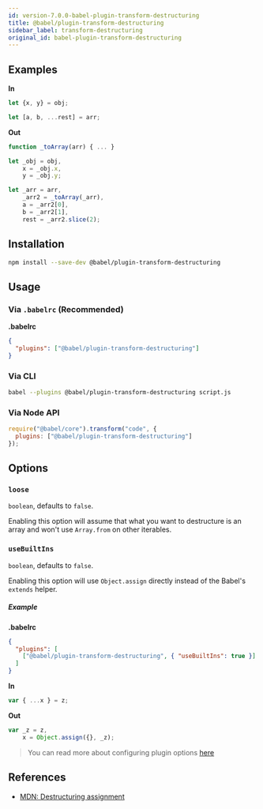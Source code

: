 ```yaml
---
id: version-7.0.0-babel-plugin-transform-destructuring
title: @babel/plugin-transform-destructuring
sidebar_label: transform-destructuring
original_id: babel-plugin-transform-destructuring
---
```


## Examples

**In**

```javascript
let {x, y} = obj;

let [a, b, ...rest] = arr;
```

**Out**

```javascript
function _toArray(arr) { ... }

let _obj = obj,
    x = _obj.x,
    y = _obj.y;

let _arr = arr,
    _arr2 = _toArray(_arr),
    a = _arr2[0],
    b = _arr2[1],
    rest = _arr2.slice(2);
```

## Installation

```sh
npm install --save-dev @babel/plugin-transform-destructuring
```

## Usage

### Via `.babelrc` (Recommended)

**.babelrc**

```json
{
  "plugins": ["@babel/plugin-transform-destructuring"]
}
```

### Via CLI

```sh
babel --plugins @babel/plugin-transform-destructuring script.js
```

### Via Node API

```javascript
require("@babel/core").transform("code", {
  plugins: ["@babel/plugin-transform-destructuring"]
});
```

## Options

### `loose`

`boolean`, defaults to `false`.

Enabling this option will assume that what you want to destructure is an array and won't use `Array.from` on other iterables.

### `useBuiltIns`

`boolean`, defaults to `false`.

Enabling this option will use `Object.assign` directly instead of the Babel's `extends` helper.

##### Example

**.babelrc**

```json
{
  "plugins": [
    ["@babel/plugin-transform-destructuring", { "useBuiltIns": true }]
  ]
}
```

**In**

```js
var { ...x } = z;
```

**Out**

```js
var _z = z,
    x = Object.assign({}, _z);
```

> You can read more about configuring plugin options [here](https://babeljs.io/docs/en/plugins#plugin-options)

## References

* [MDN: Destructuring assignment](https://developer.mozilla.org/en-US/docs/Web/JavaScript/Reference/Operators/Destructuring_assignment)

